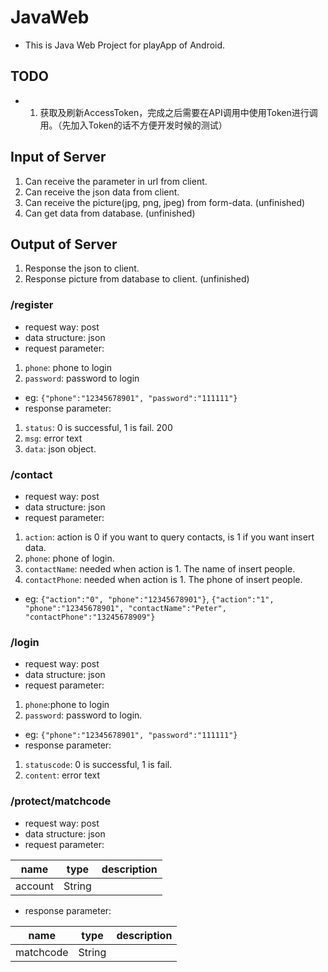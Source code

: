 # JavaWeb
* This is Java Web Project for playApp of Android.

## TODO 
* 1. 获取及刷新AccessToken，完成之后需要在API调用中使用Token进行调用。（先加入Token的话不方便开发时候的测试）

## Input of Server
1. Can receive the parameter in url from client.
2. Can receive the json data from client.
3. Can receive the picture(jpg, png, jpeg) from form-data. (unfinished)
4. Can get data from database. (unfinished)

## Output of Server
1. Response the json to client.
2. Response picture from database to client. (unfinished)

### /register
* request way: post  
* data structure: json  
* request parameter:  
1. `phone`: phone to login  
2. `password`: password to login  
* eg: `{"phone":"12345678901", "password":"111111"}` 
* response parameter:
1. `status`: 0 is successful, 1 is fail. 200
2. `msg`: error text
4. `data`: json object.

### /contact  
* request way: post  
* data structure: json  
* request parameter:  
1. `action`: action is 0 if you want to query contacts, is 1 if you want insert data.  
2. `phone`: phone of login.  
3. `contactName`: needed when action is 1. The name of insert people.  
4. `contactPhone`: needed when action is 1. The phone of insert people.  
* eg: `{"action":"0", "phone":"12345678901"}`, `{"action":"1", "phone":"12345678901", "contactName":"Peter", "contactPhone":"13245678909"}`  

### /login
* request way: post
* data structure: json
* request parameter:
1. `phone`:phone to login
2. `password`: password to login.
* eg: `{"phone":"12345678901", "password":"111111"}` 
* response parameter:
1. `statuscode`: 0 is successful, 1 is fail.
2. `content`: error text




### /protect/matchcode

* request way: post
* data structure: json
* request parameter:  

name|type|description
---|:---:|:---:|
account|String|

* response parameter:  

name|type|description
---|:---:|:---:|
matchcode|String|
